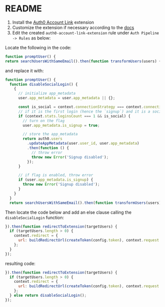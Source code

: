 # README
1. Install the [Auth0 Account Link](https://auth0.com/docs/customize/extensions/account-link-extension) extension
2. Customize the extension if necessary according to the [docs](https://auth0.com/docs/customize/extensions/account-link-extension)
3. Edit the created `auth0-account-link-extension` rule under `Auth Pipeline -> Rules` as below:

Locate the following in the code:
````javascript
function promptUser() {
return searchUsersWithSameEmail().then(function transformUsers(users) {
````
and replace it with:
```javascript
function promptUser() {
  function disableSocialLogin() {
    {
      // initialize app_metadata
      user.app_metadata = user.app_metadata || {};

      const is_social = context.connectionStrategy === context.connection;
      // if it is the first login (hence the `signup`) and it is a social login
      if (context.stats.loginsCount === 1 && is_social) {
        // turn on the flag
        user.app_metadata.is_signup = true;

        // store the app_metadata
        return auth0.users
          .updateAppMetadata(user.user_id, user.app_metadata)
          .then(function () {
            // throw error
            throw new Error('Signup disabled');
          });
      }

      // if flag is enabled, throw error
      if (user.app_metadata.is_signup) {
        throw new Error('Signup disabled');
      }
    }
  }
  return searchUsersWithSameEmail().then(function transformUsers(users) {
```

Then locate the code below and add an else clause calling the `disableSocialLogin` function:

```javascript
}).then(function redirectToExtension(targetUsers) {
  if (targetUsers.length > 0) {
    context.redirect = {
      url: buildRedirectUrl(createToken(config.token), context.request.query)
    };
  }
});
```
resulting code:
```javascript
}).then(function redirectToExtension(targetUsers) {
  if (targetUsers.length > 0) {
    context.redirect = {
      url: buildRedirectUrl(createToken(config.token), context.request.query)
    };
  } else return disableSocialLogin();
});
```


